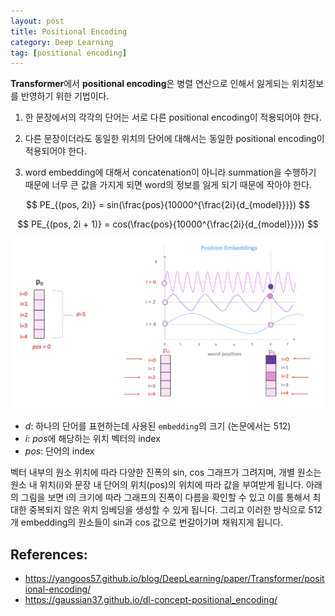 ```yaml
---
layout: post
title: Positional Encoding
category: Deep Learning
tag: [positional encoding]
---
```


**Transformer**에서 **positional encoding**은 병렬 연산으로 인해서 잃게되는 위치정보를 반영하기 위한 기법이다. 

1. 한 문장에서의 각각의 단어는 서로 다른 positional encoding이 적용되어야 한다.

2. 다른 문장이더라도 동일한 위치의 단어에 대해서는 동일한 positional encoding이 적용되어야 한다. 

3. word embedding에 대해서 concatenation이 아니라 summation을 수행하기 때문에 너무 큰 값을 가지게 되면 word의 정보를 잃게 되기 때문에 작아야 한다. 



$$
PE_{(pos, 2i)} = sin(\frac{pos}{10000^{\frac{2i}{d_{model}}}}) 
$$

$$
PE_{(pos, 2i + 1)} = cos(\frac{pos}{10000^{\frac{2i}{d_{model}}}})
$$

<img src='/assets/deep_learning/positional_encoding/pos_i_d.png'>

- $d$: 하나의 단어를 표현하는데 사용된 `embedding`의 크기 (논문에서는 512)
- $i$: $pos$에 해당하는 위치 벡터의 index
- $pos$: 단어의 index

벡터 내부의 원소 위치에 따라 다양한 진폭의 sin, cos 그래프가 그려지며, 개별 원소는 원소 내 위치(i)와 문장 내 단어의 위치(pos)의 위치에 따라 값을 부여받게 됩니다. 아래의 그림을 보면 i의 크기에 따라 그래프의 진폭이 다름을 확인할 수 있고 이를 통해서 최대한 중복되지 않은 위치 임베딩을 생성할 수 있게 됩니다. 그리고 이러한 방식으로 512개 embedding의 원소들이 sin과 cos 값으로 번갈아가며 채워지게 됩니다.


## References:
- https://yangoos57.github.io/blog/DeepLearning/paper/Transformer/positional-encoding/
- https://gaussian37.github.io/dl-concept-positional_encoding/